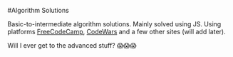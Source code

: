 #Algorithm Solutions

Basic-to-intermediate algorithm solutions. Mainly solved using JS. Using platforms [FreeCodeCamp](http://freecodecamp.com), [CodeWars](http://codewars.com) and a few other sites (will add later). 

Will I ever get to the advanced stuff? :scream::scream::scream: